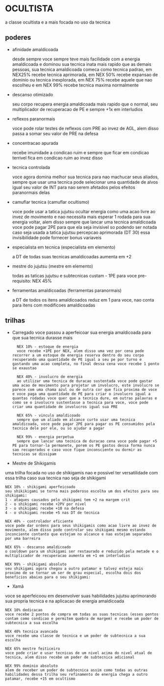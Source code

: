 # OCULTISTA

a classe ocultista e a mais focada no uso da tecnica

## poderes

* afinidade amaldicoada

    desde sempre voce sempre teve mais facilidade com a energia amaldicoada e dominou sua tecnica inata mais rapido que as demais pessoas, sua tecnica amaldicoada comeca como tecnica padrao, em NEX25% recebe tecnica aprimorada, em NEX 50% recebe expansao de dominio ou tecnica inexplorada, em NEX 75% recebe aquele que nao escolheu e em NEX 99% recebe tecnica maxima normalmente

* descanso otimizado

    seu corpo recupera energia amaldicoada mais rapido que o normal, seu multiplicador de recuperacao de PE e sempre +1x em interludios

* reflexos paranormais

    voce pode rolar testes de reflexos com PRE ao invez de AGL, alem disso passa a somar seu valor de PRE na defesa

* concentracao apurada

    recebe imunidade a condicao ruim e sempre que ficar em condicao terrivel fica em condicao ruim ao invez disso

* tecnica controlada

    voce agora domina melhor sua tecnica para nao machucar seus aliados, sempre que usar uma tecnica pode selecionar uma quantidade de alvos igual seu valor de INT para nao serem afetados pelos efeitos paranormais delas

* camuflar tecnica (camuflar ocultismo)

    voce pode usar a tatica jujutsu ocultar energia como uma acao livre ao invez de movimento e nao necessita mais esperar 1 rodada para sua energia voltar, alem disso sempre que lancar uma tecnica amaldicoada voce pode pagar 2PE para que ela seja invisivel so podendo ser notada caso seja usada a tatica jujutsu percepcao aprimorada (DT 30) essa invisibilidade pode fornecer bonus variaveis

* especialista em tecnica (especialista em elemento)

    a DT de todas suas tecnicas amaldicoadas aumenta em +2

* mestre do jujutsu (mestre em elemento)

    todas as taticas jujutsu e subtecnicas custam - 1PE para voce pre-requisito: NEX 45%

* ferramentas amaldicoadas (ferramentas paranormais)

    a DT de todos os itens amaldicoados reduz em 1 para voce, nao conta para itens com modificoes amaldicoadas
## trilhas

* Carregado
voce passou a aperfeicoar sua energia amaldicoada para que sua
tecnica durasse mais

        NEX 10% - estoque de energia
        voce recebe +1PE por NEX, alem disso uma vez por cena pode recorrer a um estoque de energia reserva dentro do seu corpo recuperando uma quantidade de PE igual a seu pe por turno e gastando uma acao completa, no final dessa cena voce recebe 1 ponto se exaustao

        NEX 40% - involucro de energia
        ao utilizar uma tecnica de duracao sustentada voce pode gastar uma acao de movimento para projetar um involucro, este involucro se parece com uma chama azul ou de outra cor que fica proxima de voce e voce paga uma quantidade de PE para criar o involucro igual a quantas rodadas voce quer que a tecnica dure, em outras palavras e como se o involucro sustentasse a tecnica para voce, voce pode criar uma quantidade de involucros igual sua PRE

        NEX 65% - vinculo amaldicoado
        sempre que um aliado em alcance curto usar uma tecnica amaldicoada, voce pode pagar 2PE para pagar os PE consumidos pela tecnica dele por ele, ou so ajudar a pagar

        NEX 99% - energia perpetua
        sempre que lancar uma tecnica de duracao cena voce pode pagar +5 PE para tornar-la permanete, porem os PE gastos dessa forma nunca sao recuperados e caso voce fique inconsciente ou dormir as tecnicas se dissipam

* Mestre de Shikigamis

uma trilha focada no uso de shikigamis nao e possivel ter versatilidade com essa trilha caso sua tecnica nao seja de shikigami

    NEX 10% - shikigami aperfeicoado
    seu shikikigami se torna mais poderoso escolha um dos efeitos para seu shikigami:
    1 - ataques causados pelo shikigami tem +2 na margem crit
    2 - o shikigami recebe +2PV por nivel
    3 - o shikigami recebe +10 na defesa
    4 - o shikigami recebe +5 nas DT de tecnica

    NEX 40% - controlador eficiente
    voce pode dar ordens para seus shikigamis como acao livre ao invez de movimento, alem disso pode controlar seu shikigami mesmo estando inconciente contanto que estejam no alcance e nao estejam separados por uma barreira

    NEX 65% - descanso amaldicoado
    o cooldown para um shikigami ser restaurado e reduzido pela metade e o multiplicador de recuperacao aumenta em +1 em interludios

    NEX 99% - shikigami absoluto
    seu shikigami agora chegou a outro patamar e talvez esteja mais proximo de se tornar um ser de grau especial, escolha dois dos beneficios abaixo para o seu shikigami:

* Xamã

voce se aperfeicoou em desenvolver suas habilidades jujutsu aprimorando sua propria tecnica e na aplicacao de energia amaldicoada

    NEX 10% dedicacao
    voce recebe 2 pontos de compra em todas as suas tecnicas (esses pontos contam como condicao e permitem quebra de margem) e recebe um poder de subtecnica a sua escolha 

    NEX 40% tecnica avancada
    voce recebe uma classe de tecnica e um poder de subtecnica a sua escolha

    NEX 65% mestre feiticeiro
    voce pode criar e usar tecnicas de um nivel acima do nivel atual de tecnica, alem disso recebe um poder de subtecnica adicional
    
    NEX 99% dominio absoluto
    alem de receber um poder de subtecnica assim como todas as outras habilidades dessa trilha seu refinamento de energia chega a outro patamar, recebe +15 em ocultismo
